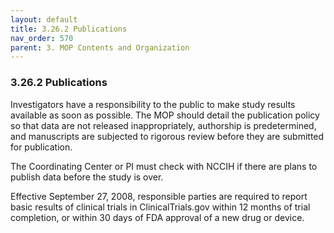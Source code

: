 ```yaml
---
layout: default
title: 3.26.2 Publications
nav_order: 570
parent: 3. MOP Contents and Organization
---
```


### 3.26.2 Publications

Investigators have a responsibility to the public to make study results
available as soon as possible. The MOP should detail the publication
policy so that data are not released inappropriately, authorship is
predetermined, and manuscripts are subjected to rigorous review before
they are submitted for publication.

The Coordinating Center or PI must check with NCCIH if there are plans
to publish data before the study is over.

Effective September 27, 2008, responsible parties are required to report
basic results of clinical trials in ClinicalTrials.gov within 12 months
of trial completion, or within 30 days of FDA approval of a new drug or
device.

